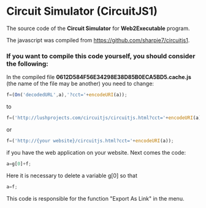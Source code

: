 # Circuit Simulator (CircuitJS1)
The source code of the **Circuit Simulator** for **Web2Executable** program.

The javascript was compiled from https://github.com/sharpie7/circuitjs1.

### If you want to compile this code yourself, you should consider the following:
In the compiled file **0612D584F56E34298E38D85B0ECA5BD5.cache.js** (the name of the file may be another) you need to change:
```javascript
f=(On('decodedURL',a),'?cct='+encodeURI(a));
```
to
```javascript
f=('http://lushprojects.com/circuitjs/circuitjs.html?cct='+encodeURI(a));
```
or
```javascript
f=('http://{your website}/circuitjs.html?cct='+encodeURI(a));
```
if you have the web application on your website.
Next comes the code:
```javascript
a=g[0]+f;
```
Here it is necessary to delete a variable g[0] so that
```javascript
a=f;
```
This code is responsible for the function "Export As Link" in the menu.
